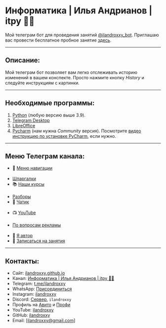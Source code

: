# Информатика | Илья Андрианов | itpy 🧑‍💻

Мой телеграм бот для проведения занятий [@ilandroxxy_bot](https://t.me/ilandroxxy_bot). 
Приглашаю вас провести бесплатное пробное занятие [здесь](https://planerka.app/ilandroxy/).

---

## Описание:

Мой телеграм бот позволяет вам легко отслеживать историю изменений в вашем конспекте. Просто нажмите кнопку *History* и следуйте инструкциям с картинки.

---

## Необходимые программы:

1. [Python](www.python.org/downloads/)  (любую версию выше 3.9).
2. [Telegram Desktop](telegram.org/)
3. [LibreOffice](https://www.libreoffice.org/download/download-libreoffice/?type=win-x86_64&version=24.2.4&lang=en-US)
4. [Pycharm](www.jetbrains.com/ru-ru/pycharm/download/) (нам нужна *Community* версия). Посмотрите [видео инструкцию по установке PyCharm](https://www.youtube.com/watch?v=wquEFeQAjPQ&t=303s), если нужно.

---

## Меню Телеграм канала:

- 🧭 [Меню навигации](https://u.to/4G2nIA)
<br><br>
- [Шпаргалки](https://u.to/qtqnIA)
- 📚 [Наши курсы](https://u.to/sNqnIA)
<br><br>
- [Разборы](https://u.to/vNqnIA)
- 💬 [Чатик](https://u.to/zNqnIA)
<br><br>
- 📺 [YouTube](https://u.to/aOWnIA)
<br><br>
- [По вопросам рекламы](https://u.to/dtqnIA)
<br><br>
- 🙋‍ [Я автор](https://u.to/ftqnIA)
- 📌 [Записаться на занятия](https://u.to/vl2zIA)

---

## Контакты:

- Сайт: [ilandroxxy.github.io](https://ilandroxxy.github.io/)
- Канал: [Информатика | Илья Андрианов | itpy 🧑‍💻](https://t.me/+d5pEzMQLDT1mYTYy)
- Telegram: [t.me/ilandroxxy](t.me/ilandroxxy)
- WhatsApp: [Присоединиться](wa.me/message/JSXJ2NLWTVNFC1)
- Instagram: [ilandroxxy](https://instagram.com/ilandroxxy)
- Discord: [Сервер](https://discord.gg/Bva5m9yWyE), `ilandroxxy`
- Профиль на [Авито](http://avito.ru/brands/i128751023) и [Профи](https://profi.ru/profile/AndrianovIA10)
- YouTube: [ilandroxxy](https://youtube.com/@ilandroxxy)
- GitHub: [ilandroxxy](https://github.com/ilandroxxy)
- Email: [ilandroxxy@gmail.com]